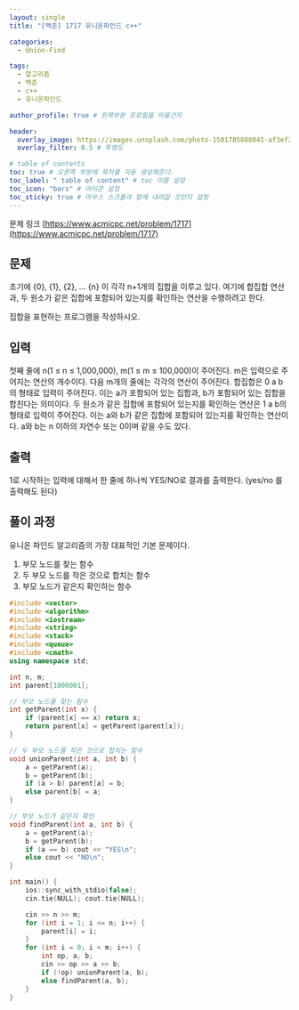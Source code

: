 ```yaml
---
layout: single
title: "[백준] 1717 유니온파인드 c++"

categories:
  - Union-Find

tags:
  - 알고리즘
  - 백준
  - c++
  - 유니온파인드

author_profile: true # 왼쪽부분 프로필을 띄울건지

header:
  overlay_image: https://images.unsplash.com/photo-1501785888041-af3ef285b470?ixlib=rb-1.2.1&ixid=eyJhcHBfaWQiOjEyMDd9&auto=format&fit=crop&w=1350&q=80
  overlay_filter: 0.5 # 투명도

# table of contents
toc: true # 오른쪽 부분에 목차를 자동 생성해준다.
toc_label: " table of content" # toc 이름 설정
toc_icon: "bars" # 아이콘 설정
toc_sticky: true # 마우스 스크롤과 함께 내려갈 것인지 설정
---
```


문제 링크 [https://www.acmicpc.net/problem/1717](https://www.acmicpc.net/problem/1717)

## 문제

초기에 {0}, {1}, {2}, ... {n} 이 각각 n+1개의 집합을 이루고 있다. 여기에 합집합 연산과, 두 원소가 같은 집합에 포함되어 있는지를 확인하는 연산을 수행하려고 한다.

집합을 표현하는 프로그램을 작성하시오.

## 입력

첫째 줄에 n(1 ≤ n ≤ 1,000,000), m(1 ≤ m ≤ 100,000)이 주어진다. m은 입력으로 주어지는 연산의 개수이다. 다음 m개의 줄에는 각각의 연산이 주어진다. 합집합은 0 a b의 형태로 입력이 주어진다. 이는 a가 포함되어 있는 집합과, b가 포함되어 있는 집합을 합친다는 의미이다. 두 원소가 같은 집합에 포함되어 있는지를 확인하는 연산은 1 a b의 형태로 입력이 주어진다. 이는 a와 b가 같은 집합에 포함되어 있는지를 확인하는 연산이다. a와 b는 n 이하의 자연수 또는 0이며 같을 수도 있다.

## 출력

1로 시작하는 입력에 대해서 한 줄에 하나씩 YES/NO로 결과를 출력한다. (yes/no 를 출력해도 된다)

## 풀이 과정

유니온 파인드 알고리즘의 가장 대표적인 기본 문제이다.

1. 부모 노드를 찾는 함수
1. 두 부모 노드를 작은 것으로 합치는 함수
1. 부모 노드가 같은지 확인하는 함수

```c++
#include <vector>
#include <algorithm>
#include <iostream>
#include <string>
#include <stack>
#include <queue>
#include <cmath>
using namespace std;

int n, m;
int parent[1000001];

// 부모 노드를 찾는 함수
int getParent(int x) {
	if (parent[x] == x) return x;
	return parent[x] = getParent(parent[x]);
}

// 두 부모 노드를 작은 것으로 합치는 함수
void unionParent(int a, int b) {
	a = getParent(a);
	b = getParent(b);
	if (a > b) parent[a] = b;
	else parent[b] = a;
}

// 부모 노드가 같은지 확인
void findParent(int a, int b) {
	a = getParent(a);
	b = getParent(b);
	if (a == b) cout << "YES\n";
	else cout << "NO\n";
}

int main() {
	ios::sync_with_stdio(false);
	cin.tie(NULL); cout.tie(NULL);

	cin >> n >> m;
	for (int i = 1; i <= n; i++) {
		parent[i] = i;
	}
	for (int i = 0; i < m; i++) {
		int op, a, b;
		cin >> op >> a >> b;
		if (!op) unionParent(a, b);
		else findParent(a, b);
	}
}
```
